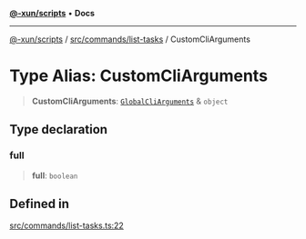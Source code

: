 [**@-xun/scripts**](../../../../README.md) • **Docs**

***

[@-xun/scripts](../../../../README.md) / [src/commands/list-tasks](../README.md) / CustomCliArguments

# Type Alias: CustomCliArguments

> **CustomCliArguments**: [`GlobalCliArguments`](../../../configure/type-aliases/GlobalCliArguments.md) & `object`

## Type declaration

### full

> **full**: `boolean`

## Defined in

[src/commands/list-tasks.ts:22](https://github.com/Xunnamius/xscripts/blob/154567d6fca3f6cf244137e710b029af872e1d9e/src/commands/list-tasks.ts#L22)
